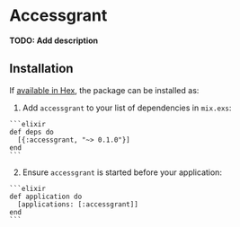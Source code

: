 # Accessgrant

**TODO: Add description**

## Installation

If [available in Hex](https://hex.pm/docs/publish), the package can be installed as:

  1. Add `accessgrant` to your list of dependencies in `mix.exs`:

    ```elixir
    def deps do
      [{:accessgrant, "~> 0.1.0"}]
    end
    ```

  2. Ensure `accessgrant` is started before your application:

    ```elixir
    def application do
      [applications: [:accessgrant]]
    end
    ```

